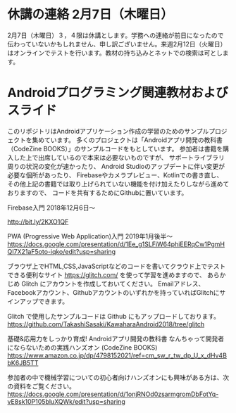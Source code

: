 # 休講の連絡 2月7日（木曜日）

2月7日（木曜日）３，４限は休講とします。学務への連絡が前日になったので伝わっていないかもしれません、申し訳ございません。来週2月12日（火曜日）はオンラインでテストを行います。教材の持ち込みとネットでの検索は可とします。

# Androidプログラミング関連教材およびスライド

このリポジトリはAndroidアプリケーション作成の学習のためのサンプルプロジェクトを集めています。
多くのプロジェクトは「Androidアプリ開発の教科書（CodeZine BOOKS）」のサンプルコードをもとしています。
参加者は書籍を購入した上で出席しているので本来は必要ないものですが、
サポートライブラリ周りの状況の変化が速かったり、
Android Studioのアップデートに伴い変更が必要な個所があったり、
Firebaseやカメラプレビュー、Kotlinでの書き直し、
その他上記の書籍では取り上げられていない機能を付け加えたりしながら進めておりますので、
コードを共有するためにGithubに置いています。

Firebase入門 2018年12月6日～

http://bit.ly/2KXO1QF

PWA (Progressive Web Application)入門 2019年1月後半～
https://docs.google.com/presentation/d/1Ee_g1SLFiW64phiEERqCw1PgmHQI7X21aF5oto-iqko/edit?usp=sharing

ブラウザ上でHTML,CSS,JavaScriptなどのコードを書いてクラウド上でテストできる便利なサイト
https://glitch.com/ を使って学習を進めますので、
あらかじめ Glitch にアカウントを作成しておいてください。
Emailアドレス、Facebookアカウント、Githubアカウントのいずれかを持っていればGlitchにサインアップできます。

Glitch で使用したサンプルコードは Github にもアップロードしております。
https://github.com/TakashiSasaki/KawaharaAndroid2018/tree/glitch

基礎&応用力をしっかり育成! Androidアプリ開発の教科書 なんちゃって開発者にならないための実践ハンズオン (CodeZine BOOKS) 
https://www.amazon.co.jp/dp/4798152021/ref=cm_sw_r_tw_dp_U_x_dHv4BbK6JB5TT

参加者の中で機械学習についての初心者向けハンズオンにも興味がある方は、次の資料をご覧ください。
https://docs.google.com/presentation/d/1onjRNOd0zsarmgromDbFotYq-vE8sk10P105bluXQWk/edit?usp=sharing
